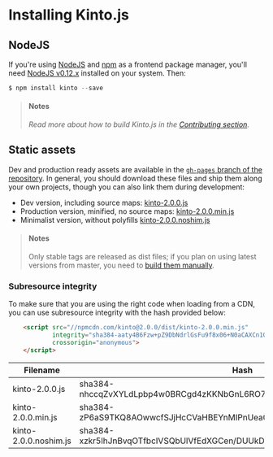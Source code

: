 # Installing Kinto.js

## NodeJS

If you're using [NodeJS](https://nodejs.org) and [npm](https://www.npmjs.com/) as a frontend package manager, you'll need [NodeJS v0.12.x](https://nodejs.org/download/) installed on your system. Then:

```js
$ npm install kinto --save
```

> #### Notes
>
> *Read more about how to build Kinto.js in the [Contributing section](contributing.md).*

## Static assets

Dev and production ready assets are available in the [`gh-pages` branch of the repository](https://github.com/Kinto/kinto.js/tree/gh-pages). In general, you should download these files and ship them along your own projects, though you can also link them during development:

- Dev version, including source maps: [kinto-2.0.0.js](http://npmcdn.com/kinto@2.0.0/dist/kinto-2.0.0.js)
- Production version, minified, no source maps: [kinto-2.0.0.min.js](http://npmcdn.com/kinto@2.0.0/dist/kinto-2.0.0.min.js)
- Minimalist version, without polyfills [kinto-2.0.0.noshim.js](http://npmcdn.com/kinto@2.0.0/dist/kinto-2.0.0.noshim.js)

> #### Notes
>
> Only stable tags are released as dist files; if you plan on using latest versions from master, you need to [build them manually](contributing.md#generating-dist-files).


### Subresource integrity

To make sure that you are using the right code when loading from a CDN, you can use subresource
integrity with the hash provided below:

```html
    <script src="//npmcdn.com/kinto@2.0.0/dist/kinto-2.0.0.min.js"
            integrity="sha384-aaty4B6Fzw+pZ9DbNdrlGsFu9f8x06+N0aCAXCn1QMpWVgB79PC9KSdWqqagm6E9"
            crossorigin="anonymous">
    </script>
```

| Filename                | Hash                                                                    |
|-------------------------|-------------------------------------------------------------------------|
| kinto-2.0.0.js          | sha384-nhccqZvXYLdLpbp4w0BRCgd4zKKNbGnL6RO7+u+xbB/MplGoc3m6GWhQz3i0S0ly |
| kinto-2.0.0.min.js      | sha384-zP6aS9TKQ8AOwwcfSJjHcCVaHBEYnMIPnUea01uVKzB8AayzlHEyHgdyFaJxEUCT |
| kinto-2.0.0.noshim.js   | sha384-xzkr5lhJnBvqOTfbcIVSQbUlVfEdXGCen/DUUkDUxljasft0dVk6cG8Y/eV+MoGv |
